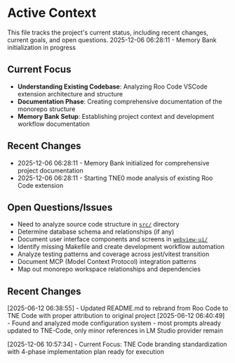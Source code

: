 # Active Context

This file tracks the project's current status, including recent changes, current goals, and open questions.
2025-12-06 06:28:11 - Memory Bank initialization in progress

## Current Focus

- **Understanding Existing Codebase**: Analyzing Roo Code VSCode extension architecture and structure
- **Documentation Phase**: Creating comprehensive documentation of the monorepo structure
- **Memory Bank Setup**: Establishing project context and development workflow documentation

## Recent Changes

- 2025-12-06 06:28:11 - Memory Bank initialized for comprehensive project documentation
- 2025-12-06 06:28:11 - Starting TNE0 mode analysis of existing Roo Code extension

## Open Questions/Issues

- Need to analyze source code structure in [`src/`](src/) directory
- Determine database schema and relationships (if any)
- Document user interface components and screens in [`webview-ui/`](webview-ui/)
- Identify missing Makefile and create development workflow automation
- Analyze testing patterns and coverage across jest/vitest transition
- Document MCP (Model Context Protocol) integration patterns
- Map out monorepo workspace relationships and dependencies

## Recent Changes

[2025-06-12 06:38:55] - Updated README.md to rebrand from Roo Code to TNE Code with proper attribution to original project
[2025-06-12 06:40:49] - Found and analyzed mode configuration system - most prompts already updated to TNE-Code, only minor references in LM Studio provider remain

[2025-12-06 10:57:34] - Current Focus: TNE Code branding standardization with 4-phase implementation plan ready for execution
